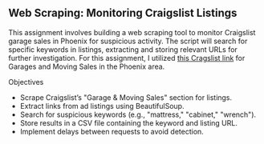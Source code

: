 ## Web Scraping: Monitoring Craigslist Listings

This assignment involves building a web scraping tool to monitor Craigslist garage sales in Phoenix for suspicious activity. The script will search for specific keywords in listings, extracting and storing relevant URLs for further investigation. For this assignment, I utilized [this Cragslist link](https://phoenix.craigslist.org/search/sss?excats=5-2-13-22-2-24-1-23-1-1-1-1-1-1-3-6-10-1-1-1-2-2-8-1-1-1-1-1-4-1-3-1-3-1-1-1-1-7-1-1-1-1-1-1-1-1-1-1-1-1-1-1-1-1-1-1-1-1-1-1-1-1-1-1-1-1-1-1-1-1-1-1-1-1-1-1-1-1-1-1-1-1-1-1-2-1#search=1~gallery~0~0) for Garages and Moving Sales in the Phoenix area.

Objectives
- Scrape Craigslist’s "Garage & Moving Sales" section for listings.
- Extract links from ad listings using BeautifulSoup.
- Search for suspicious keywords (e.g., "mattress," "cabinet," "wrench").
- Store results in a CSV file containing the keyword and listing URL.
- Implement delays between requests to avoid detection.
